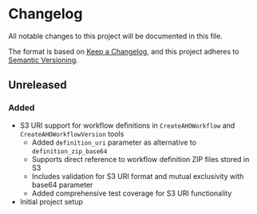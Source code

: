 # Changelog

All notable changes to this project will be documented in this file.

The format is based on [Keep a Changelog](https://keepachangelog.com/en/1.0.0/),
and this project adheres to [Semantic Versioning](https://semver.org/spec/v2.0.0.html).

## Unreleased

### Added

- S3 URI support for workflow definitions in `CreateAHOWorkflow` and `CreateAHOWorkflowVersion` tools
  - Added `definition_uri` parameter as alternative to `definition_zip_base64`
  - Supports direct reference to workflow definition ZIP files stored in S3
  - Includes validation for S3 URI format and mutual exclusivity with base64 parameter
  - Added comprehensive test coverage for S3 URI functionality
- Initial project setup
